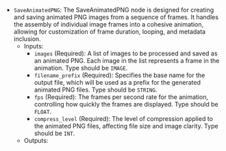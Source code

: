 - `SaveAnimatedPNG`: The SaveAnimatedPNG node is designed for creating and saving animated PNG images from a sequence of frames. It handles the assembly of individual image frames into a cohesive animation, allowing for customization of frame duration, looping, and metadata inclusion.
    - Inputs:
        - `images` (Required): A list of images to be processed and saved as an animated PNG. Each image in the list represents a frame in the animation. Type should be `IMAGE`.
        - `filename_prefix` (Required): Specifies the base name for the output file, which will be used as a prefix for the generated animated PNG files. Type should be `STRING`.
        - `fps` (Required): The frames per second rate for the animation, controlling how quickly the frames are displayed. Type should be `FLOAT`.
        - `compress_level` (Required): The level of compression applied to the animated PNG files, affecting file size and image clarity. Type should be `INT`.
    - Outputs:
